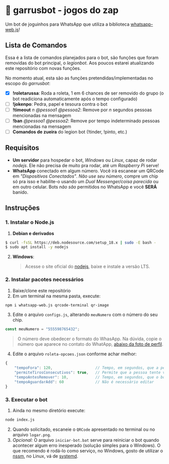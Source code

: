 
# 🤖 garrusbot - jogos do zap

Um bot de joguinhos para WhatsApp que utiliza a biblioteca [whatsapp-web.js](https://github.com/pedroslopez/whatsapp-web.js)!

## Lista de Comandos
Essa é a lista de comandos planejados para o bot, são funções que foram removidas do bot principal, o _legionbot_. Aos poucos estarei atualizando este repositório com novas funções.

No momento atual, esta são as funções pretendidas/implementadas no escopo do _garrusbot_:
- [X] **!roletarussa**: Roda a roleta, 1 em 6 chances de ser removido do grupo (o bot readiciona automaticamente após o tempo configurado)
- [ ] **!jokenpo**: Pedra, papel e tesoura contra o bot
- [ ] **!timeout** _n_ _@pessoa1 @pessoa2_:  Remove por _n_ segundos pessoas mencionadas na mensagem
- [ ] **!ban** _@pessoa1 @pessoa2_:  Remove por tempo indeterminado pessoas mencionadas na mensagem
- [ ] **Comandos de zueira** do legion bot (!tinder, !pinto, etc.)

## Requisitos

* **Um servidor** para hospedar o bot, _Windows_ ou _Linux_, capaz de rodar _nodejs_. Ele não precisa de muito pra rodar, até um _Raspberry Pi_ serve!
* **WhatsApp** conectado em algum número. Você irá escanear um QRCode em _"Dispositivos Conectados"_. _Não use seu número_, compre um chip só pra isso e habilite-o usando um _Dual Messenger/coisa parecida_ ou em outro celular. Bots _não são_ permitidos no WhatsApp e você **SERÁ** banido.

## Instruções
### 1. Instalar o Node.js
1. **Debian e derivados**
```sh
$ curl -fsSL https://deb.nodesource.com/setup_18.x | sudo -E bash -
$ sudo apt install -y nodejs
```
2. **Windows**:
	>Acesse o site oficial do [nodejs](https://nodejs.org/), baixe e instale a versão LTS.

### 2. Instalar pacotes necessários

1. Baixe/clone este repositório
2. Em um terminal na mesma pasta, execute:
```sh
npm i whatsapp-web.js qrcode-terminal qr-image
```
3. Edite o arquivo `configs.js`, alterando `meuNumero` com o número do seu chip.
```js
const meuNumero = "555598765432";
```
> O número deve obedecer o formato do WhasApp. Na dúvida, copie o número que aparece no contato do WhatApp, [abaixo da foto de perfil](https://imgur.com/a/Hh809rG).
4. Edite o arquivo `roleta-opcoes.json` conforme achar melhor:

```js
{
	"tempoFora": 120,					// Tempo, em segundos, que a pessoa irá ficar fora do grupo após perder
	"permiteTirosConsecutivos": true,	// Permite que a pessoa tente várias vezes em sequencia
	"tempoAntesRemover": 10,			// Tempo, em segundos, que o bot aguarda antes de remover a pessoa do grupo
	"tempoAguardarAdd": 60				// Não é necessário editar
}
```
### 3. Executar o bot
1. Ainda no mesmo diretório execute:
```sh
node index.js
```
2. Quando solicitado, escaneie o `QRCode` apresentado no terminal ou no arquivo `logar.png`.
3. _Opcional:_ O arquivo `iniciar-bot.bat` serve para reiniciar o bot quando acontecer algum erro inesperado (solução simples para o Windows). O que recomendo é rodá-lo como serviço, no Windows, gosto de utilizar o [nssm](https://nssm.cc/), no Linux, vá de [systemd](https://gist.github.com/leommoore/ea74061dc3bb086f36d42666a6153e0c).
